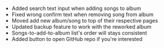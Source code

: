 - Added search text input when adding songs to album
- Fixed wrong confirm text when removing song from album
- Moved add new album/song to top of their respective pages
- Updated backup feature to work with the reworked album
- Songs-to-add-to-album list's order will stays consistent
- Added button to open GitHub repo if you're interested
